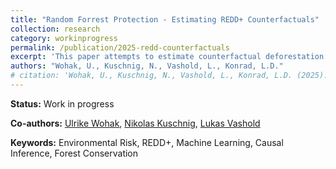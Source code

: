 ```yaml
---
title: "Random Forrest Protection - Estimating REDD+ Counterfactuals"
collection: research
category: workinprogress
permalink: /publication/2025-redd-counterfactuals
excerpt: 'This paper attempts to estimate counterfactual deforestation rates for evaluating REDD+ forest conservation programs using machine learning methods.'
authors: "Wohak, U., Kuschnig, N., Vashold, L., Konrad, L.D."
# citation: 'Wohak, U., Kuschnig, N., Vashold, L., Konrad, L.D. (2025). &quot;Random Forrest Protection - Estimating REDD+ Counterfactuals.&quot; <i>Unpublished Document</i>.'
---
```


**Status:** Work in progress

**Co-authors:** [Ulrike Wohak](https://ulrichwohak.eu/), [Nikolas Kuschnig](https://www.kuschnig.eu/), [Lukas Vashold](https://www.vashold.eu/)

**Keywords:** Environmental Risk, REDD+, Machine Learning, Causal Inference, Forest Conservation
